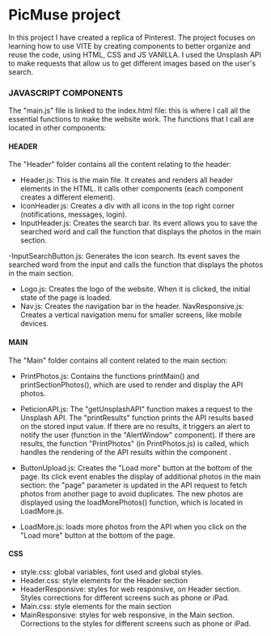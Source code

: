 # PicMuse project

In this project I have created a replica of Pinterest.
The project focuses on learning how to use VITE by creating components to better organize and reuse the code, using HTML, CSS and JS VANILLA.
I used the Unsplash API to make requests that allow us to get different images based on the user's search.

### JAVASCRIPT COMPONENTS
The "main.js" file is linked to the index.html file: this is where I call all the essential functions to make the website work. The functions that I call are located in other components:

#### HEADER
The "Header" folder contains all the content relating to the header:

- Header.js: This is the main file. It creates and renders all header elements in the HTML. It calls other components (each component creates a different element).
- IconHeader.js: Creates a div with all icons in the top right corner (notifications, messages, login).
- InputHeader.js: Creates the search bar. Its event allows you to save the searched word and call the function that displays the photos in the main section.

-InputSearchButton.js: Generates the icon search. Its event saves the searched word from the input and calls the function that displays the photos in the main section.
- Logo.js: Creates the logo of the website. When it is clicked, the initial state of the page is loaded.
- Nav.js: Creates the navigation bar in the header.
NavResponsive.js: Creates a vertical navigation menu for smaller screens, like mobile devices.

#### MAIN
The "Main" folder contains all content related to the main section:

- PrintPhotos.js: Contains the functions printMain() and printSectionPhotos(), which are used to render and display the API photos.
- PeticionAPI.js:
The "getUnsplashAPI" function makes a request to the Unsplash API.
The "printResults" function prints the API results based on the stored input value.
If there are no results, it triggers an alert to notify the user (function in the "AlertWindow" component).
If there are results, the function "PrintPhotos" (in PrintPhotos.js) is called, which handles the rendering of the API results within the component .
- ButtonUpload.js: Creates the "Load more" button at the bottom of the page. Its click event enables the display of additional photos in the main section: the "page" parameter is updated in the API request to fetch photos from another page to avoid duplicates. The new photos are displayed using the loadMorePhotos() function, which is located in LoadMore.js.

- LoadMore.js: loads more photos from the API when you click on the "Load more" button at the bottom of the page.


#### CSS 

- style.css: global variables, font used and global styles.
- Header.css: style elements for the Header section
- HeaderResponsive: styles for web responsive, on Header section. Styles corrections for different screens such as phone or iPad.
- Main.css: style elements for the main section
- MainResponsive: styles for web responsive, in the Main section. Corrections to the styles for different screens such as phone or iPad.
